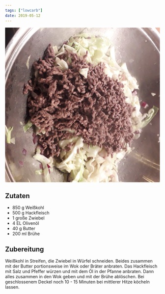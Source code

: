 ```yaml
---
tags: ["lowcarb"]
date: 2019-05-12
---
```


![](../img/Schichtkohl-mit-Hackfleisch.jpg )

## Zutaten

- 850 g Weißkohl
- 500 g Hackfleisch
- 1     große Zwiebel
- 4 EL  Olivenöl
- 40 g  Butter
- 200 ml Brühe

## Zubereitung

Weißkohl in Streifen, die Zwiebel in Würfel schneiden. Beides zusammen mit der Butter portionsweise im Wok oder Bräter anbraten. Das Hackfleisch mit Salz und Pfeffer würzen und mit dem Öl in der Pfanne anbraten. Dann alles zusammen in den Wok geben und mit der Brühe ablöschen. Bei geschlossenem Deckel noch 10 - 15 Minuten bei mittlerer Hitze köcheln lassen.
